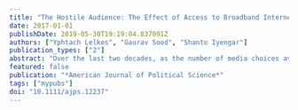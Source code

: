 ```yaml
---
title: "The Hostile Audience: The Effect of Access to Broadband Internet on Partisan Affect"
date: 2017-01-01
publishDate: 2019-05-30T19:19:04.837091Z
authors: ["Yphtach Lelkes", "Gaurav Sood", "Shanto Iyengar"]
publication_types: ["2"]
abstract: "Over the last two decades, as the number of media choices available to consumers has exploded, so too have worries over self-selection into media audiences. Some fear greater apathy, others heightened polarization. In this paper, we shed light on the latter possibility. We identify the impact of access to broadband Internet on affective polarization by exploiting differences in broadband availability brought about by variation in state right-of-way regulations (ROW). We merge state-level regulation data with county-level broadband penetration data and a large-N sample of survey data from 2004 to 2008 and find that access to broadband Internet increases partisan hostility. The effect occurs in both years and is stable across levels of political interest. We also find that access to broadband Internet boosts partisans' consumption of partisan media, a likely cause of increased polarization."
featured: false
publication: "*American Journal of Political Science*"
tags: ["mypubs"]
doi: "10.1111/ajps.12237"
---
```


